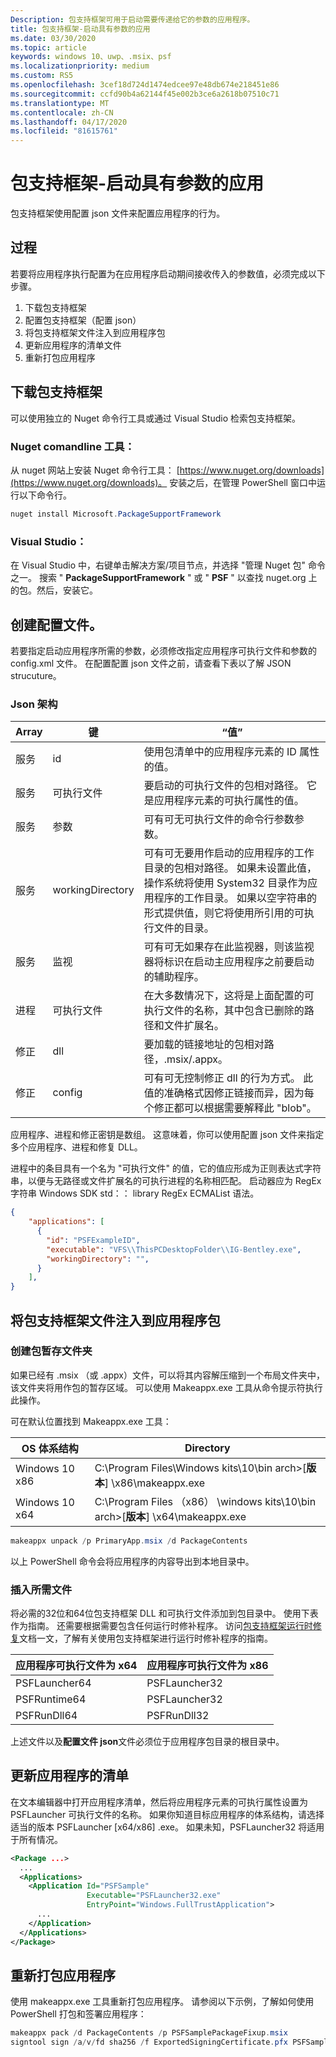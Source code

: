 ```yaml
---
Description: 包支持框架可用于启动需要传递给它的参数的应用程序。
title: 包支持框架-启动具有参数的应用
ms.date: 03/30/2020
ms.topic: article
keywords: windows 10、uwp、.msix、psf
ms.localizationpriority: medium
ms.custom: RS5
ms.openlocfilehash: 3cef18d724d1474edcee97e48db674e218451e86
ms.sourcegitcommit: ccfd90b4a62144f45e002b3ce6a2618b07510c71
ms.translationtype: MT
ms.contentlocale: zh-CN
ms.lasthandoff: 04/17/2020
ms.locfileid: "81615761"
---
```

# <a name="package-support-framework---launch-apps-with-parameters"></a>包支持框架-启动具有参数的应用
包支持框架使用配置 json 文件来配置应用程序的行为。

## <a name="proceedure"></a>过程
若要将应用程序执行配置为在应用程序启动期间接收传入的参数值，必须完成以下步骤。 

1. 下载包支持框架
1. 配置包支持框架（配置 json）
1. 将包支持框架文件注入到应用程序包
1. 更新应用程序的清单文件
1. 重新打包应用程序

## <a name="download-the-package-support-framework"></a>下载包支持框架
可以使用独立的 Nuget 命令行工具或通过 Visual Studio 检索包支持框架。

### <a name="nuget-comandline-tool"></a>Nuget comandline 工具：
从 nuget 网站上安装 Nuget 命令行工具： [https://www.nuget.org/downloads](https://www.nuget.org/downloads)。 安装之后，在管理 PowerShell 窗口中运行以下命令行。

``` powershell
nuget install Microsoft.PackageSupportFramework
```

### <a name="visual-studio"></a>Visual Studio：
在 Visual Studio 中，右键单击解决方案/项目节点，并选择 "管理 Nuget 包" 命令之一。 搜索 " **PackageSupportFramework** " 或 " **PSF** " 以查找 nuget.org 上的包。然后，安装它。


## <a name="create-the-configjson-file"></a>创建配置文件。

若要指定启动应用程序所需的参数，必须修改指定应用程序可执行文件和参数的 config.xml 文件。 在配置配置 json 文件之前，请查看下表以了解 JSON strucuture。

### <a name="json-schema"></a>Json 架构

|Array          | 键               | “值”  |
|---------------|-------------------|--------|
| 服务  | id                | 使用包清单中的应用程序元素的 ID 属性的值。|
| 服务  | 可执行文件        | 要启动的可执行文件的包相对路径。 它是应用程序元素的可执行属性的值。 |
| 服务  | 参数         | 可有可无可执行文件的命令行参数参数。 |
| 服务  | workingDirectory  | 可有可无要用作启动的应用程序的工作目录的包相对路径。 如果未设置此值，操作系统将使用 System32 目录作为应用程序的工作目录。 如果以空字符串的形式提供值，则它将使用所引用的可执行文件的目录。 |
| 服务  | 监视           | 可有可无如果存在此监视器，则该监视器将标识在启动主应用程序之前要启动的辅助程序。 |
| 进程     | 可执行文件        | 在大多数情况下，这将是上面配置的可执行文件的名称，其中包含已删除的路径和文件扩展名。 |
| 修正        | dll               | 要加载的链接地址的包相对路径，.msix/.appx。 |
| 修正        | config            | 可有可无控制修正 dll 的行为方式。 此值的准确格式因修正链接而异，因为每个修正都可以根据需要解释此 "blob"。|

应用程序、进程和修正密钥是数组。 这意味着，你可以使用配置 json 文件来指定多个应用程序、进程和修复 DLL。

进程中的条目具有一个名为 "可执行文件" 的值，它的值应形成为正则表达式字符串，以便与无路径或文件扩展名的可执行进程的名称相匹配。 启动器应为 RegEx 字符串 Windows SDK std：： library RegEx ECMAList 语法。

``` json
{
    "applications": [
      {
        "id": "PSFExampleID",
        "executable": "VFS\\ThisPCDesktopFolder\\IG-Bentley.exe",
        "workingDirectory": "",
      }
    ],
}
```

## <a name="inject-the-package-support-framework-files-to-the-application-package"></a>将包支持框架文件注入到应用程序包

### <a name="create-the-package-staging-folder"></a>创建包暂存文件夹
如果已经有 .msix （或 .appx）文件，可以将其内容解压缩到一个布局文件夹中，该文件夹将用作包的暂存区域。 可以使用 Makeappx.exe 工具从命令提示符执行此操作。

可在默认位置找到 Makeappx.exe 工具：

| OS 体系结构 | Directory                                                   |
|-----------------|-------------------------------------------------------------|
| Windows 10 x86  | C:\Program Files\Windows kits\10\bin arch>\[**版本**] \x86\makeappx.exe       |
| Windows 10 x64  | C:\Program Files （x86） \windows kits\10\bin arch>\[**版本**] \x64\makeappx.exe |

```powershell
makeappx unpack /p PrimaryApp.msix /d PackageContents
```

以上 PowerShell 命令会将应用程序的内容导出到本地目录中。

### <a name="inject-required-files"></a>插入所需文件
将必需的32位和64位包支持框架 DLL 和可执行文件添加到包目录中。 使用下表作为指南。 还需要根据需要包含任何运行时修补程序。 访问[包支持框架运行时修复](https://docs.microsoft.com/windows/msix/psf/package-support-framework)文档一文，了解有关使用包支持框架进行运行时修补程序的指南。

| 应用程序可执行文件为 x64 | 应用程序可执行文件为 x86     |
|-------------------------------|-----------------------------------|
| PSFLauncher64             | PSFLauncher32                 |
| PSFRuntime64              | PSFLauncher32                 |
| PSFRunDll64               | PSFRunDll32                   |

上述文件以及**配置文件 json**文件必须位于应用程序包目录的根目录中。


## <a name="update-the-applications-manifest"></a>更新应用程序的清单
在文本编辑器中打开应用程序清单，然后将应用程序元素的可执行属性设置为 PSFLauncher 可执行文件的名称。 如果你知道目标应用程序的体系结构，请选择适当的版本 PSFLauncher [x64/x86] .exe。 如果未知，PSFLauncher32 将适用于所有情况。

```xml
<Package ...>
  ...
  <Applications>
    <Application Id="PSFSample"
                 Executable="PSFLauncher32.exe"
                 EntryPoint="Windows.FullTrustApplication">
      ...
    </Application>
  </Applications>
</Package>
```

## <a name="re-package-the-application"></a>重新打包应用程序

使用 makeappx.exe 工具重新打包应用程序。 请参阅以下示例，了解如何使用 PowerShell 打包和签署应用程序：

``` powershell
makeappx pack /d PackageContents /p PSFSamplePackageFixup.msix
signtool sign /a/v/fd sha256 /f ExportedSigningCertificate.pfx PSFSamplePackageFixup.msix
```
